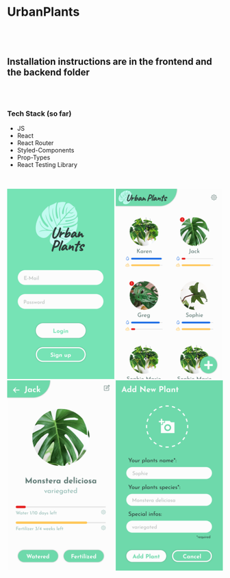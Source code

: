 # UrbanPlants
### 

<br/><br/>
## Installation instructions are in the frontend and the backend folder

<br/><br/>
### Tech Stack (so far)

- JS
- React
- React Router
- Styled-Components
- Prop-Types
- React Testing Library

<br/><br/>
![UrbanPlants](readme_assets/urbanplants_design1.png)
![UrbanPlants](readme_assets/urbanplants_design2.png)